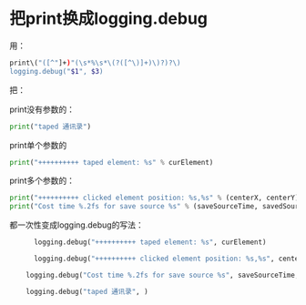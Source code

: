 # 把print换成logging.debug

用：

```bash
print\("([^"]+)"(\s*%\s*\(?([^\)]+)\)?)?\)
logging.debug("$1", $3)
```

把：

print没有参数的：

```python
print("taped 通讯录")
```

print单个参数的

```python
print("++++++++++ taped element: %s" % curElement)
```

print多个参数的：

```python
print("++++++++++ clicked element position: %s,%s" % (centerX, centerY))
print("Cost time %.2fs for save source %s" % (saveSourceTime, savedSourceFile))
```

都一次性变成logging.debug的写法：

```python
      logging.debug("++++++++++ taped element: %s", curElement)

      logging.debug("++++++++++ clicked element position: %s,%s", centerX, centerY)

    logging.debug("Cost time %.2fs for save source %s", saveSourceTime, savedSourceFile)

    logging.debug("taped 通讯录", )
```

